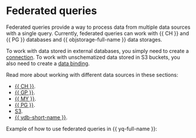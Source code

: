 # Federated queries

Federated queries provide a way to process data from multiple data sources with a single query. Currently, federated queries can work with {{ CH }} and {{ PG }} databases and {{ objstorage-full-name }} data storages.

To work with data stored in external databases, you simply need to create a [connection](glossary.md#connection). To work with unschematized data stored in S3 buckets, you also need to create a [data binding](glossary.md#binding).

Read more about working with different data sources in these sections:
* [{{ CH }}](../sources-and-sinks/clickhouse.md).
* [{{ GP }}](../sources-and-sinks/greenplum.md).
* [{{ MY }}](../sources-and-sinks/mysql.md).
* [{{ PG }}](../sources-and-sinks/postgresql.md).
* [S3](../sources-and-sinks/object-storage-binding.md).
* [{{ ydb-short-name }}](../sources-and-sinks/ydb.md).

Example of how to use federated queries in {{ yq-full-name }}:


